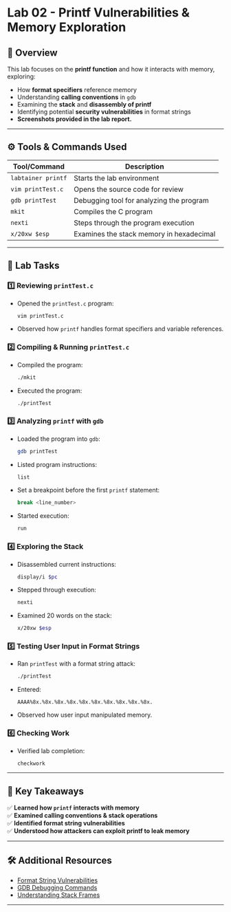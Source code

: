 
# Lab 02 - Printf Vulnerabilities & Memory Exploration

## 📖 Overview
This lab focuses on the **printf function** and how it interacts with memory, exploring:
- How **format specifiers** reference memory
- Understanding **calling conventions** in `gdb`
- Examining the **stack** and **disassembly of printf**
- Identifying potential **security vulnerabilities** in format strings
- **Screenshots provided in the lab report.**
---

## ⚙️ **Tools & Commands Used**
| Tool/Command   | Description |
|---------------|------------|
| `labtainer printf` | Starts the lab environment |
| `vim printTest.c` | Opens the source code for review |
| `gdb printTest` | Debugging tool for analyzing the program |
| `mkit` | Compiles the C program |
| `nexti` | Steps through the program execution |
| `x/20xw $esp` | Examines the stack memory in hexadecimal |

---

## 📂 **Lab Tasks**
### 1️⃣ **Reviewing `printTest.c`**
- Opened the `printTest.c` program:
  ```bash
  vim printTest.c
  ```
- Observed how `printf` handles format specifiers and variable references.

### 2️⃣ **Compiling & Running `printTest.c`**
- Compiled the program:
  ```bash
  ./mkit
  ```
- Executed the program:
  ```bash
  ./printTest
  ```


### 3️⃣ **Analyzing `printf` with `gdb`**
- Loaded the program into `gdb`:
  ```bash
  gdb printTest
  ```
- Listed program instructions:
  ```bash
  list
  ```
- Set a breakpoint before the first `printf` statement:
  ```bash
  break <line_number>
  ```
- Started execution:
  ```bash
  run
  ```


### 4️⃣ **Exploring the Stack**
- Disassembled current instructions:
  ```bash
  display/i $pc
  ```
- Stepped through execution:
  ```bash
  nexti
  ```
- Examined 20 words on the stack:
  ```bash
  x/20xw $esp
  ```


### 5️⃣ **Testing User Input in Format Strings**
- Ran `printTest` with a format string attack:
  ```bash
  ./printTest
  ```
- Entered:
  ```
  AAAA%8x.%8x.%8x.%8x.%8x.%8x.%8x.%8x.%8x.%8x.
  ```
- Observed how user input manipulated memory.


### 6️⃣ **Checking Work**
- Verified lab completion:
  ```bash
  checkwork
  ```

---

## 🎯 **Key Takeaways**
✅ **Learned how `printf` interacts with memory**  
✅ **Examined calling conventions & stack operations**  
✅ **Identified format string vulnerabilities**  
✅ **Understood how attackers can exploit printf to leak memory**  

---

## 🛠 **Additional Resources**
- [Format String Vulnerabilities](https://owasp.org/www-community/attacks/Format_string_attack)
- [GDB Debugging Commands](https://sourceware.org/gdb/current/onlinedocs/gdb/)
- [Understanding Stack Frames](https://en.wikipedia.org/wiki/Call_stack)

---
